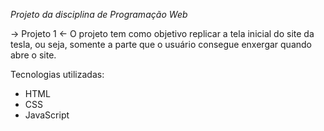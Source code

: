 _Projeto da disciplina de Programação Web_

-> Projeto 1 <-
O projeto tem como objetivo replicar a tela inicial do site da tesla, ou seja, somente a parte que o usuário consegue enxergar quando abre o site.

Tecnologias utilizadas:

- HTML
- CSS
- JavaScript
